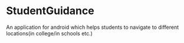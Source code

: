 # StudentGuidance
An application for android which helps students to navigate to different locations(in college/in schools etc.) 
